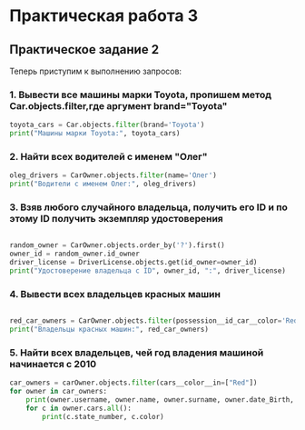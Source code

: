 # Практическая работа 3

## Практическое задание 2

Теперь приступим к выполнению запросов: 
### 1. Вывести все машины марки Toyota</code>, пропишем метод Car.objects.filter,где аргумент brand="Toyota"
```python
toyota_cars = Car.objects.filter(brand='Toyota')
print("Машины марки Toyota:", toyota_cars)
```

### 2. Найти всех водителей с именем "Олег"
```python
oleg_drivers = CarOwner.objects.filter(name='Олег')
print("Водители с именем Олег:", oleg_drivers)

```

### 3. Взяв любого случайного владельца, получить его ID и по этому ID получить экземпляр удостоверения
```python

random_owner = CarOwner.objects.order_by('?').first()
owner_id = random_owner.id_owner
driver_license = DriverLicense.objects.get(id_owner=owner_id)
print("Удостоверение владельца с ID", owner_id, ":", driver_license)
```

### 4. Вывести всех владельцев красных машин

```python

red_car_owners = CarOwner.objects.filter(possession__id_car__color='Red')
print("Владельцы красных машин:", red_car_owners)

```

### 5. Найти всех владельцев, чей год владения машиной начинается с 2010
```python
car_owners = carOwner.objects.filter(cars__color__in=["Red"])
for owner in car_owners:
    print(owner.username, owner.name, owner.surname, owner.date_Birth, owner.passport, owner.address, owner.nationality)
    for c in owner.cars.all():
        print(c.state_number, c.color)
```

